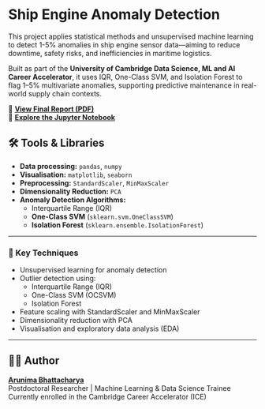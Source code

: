 # Ship Engine Anomaly Detection

This project applies statistical methods and unsupervised machine learning to detect 1-5% anomalies in ship engine sensor data—aiming to reduce downtime, safety risks, and inefficiencies in maritime logistics.

Built as part of the **University of Cambridge Data Science, ML and AI Career Accelerator**, it uses IQR, One-Class SVM, and Isolation Forest to flag 1–5% multivariate anomalies, supporting predictive maintenance in real-world supply chain contexts.

📄 **[View Final Report (PDF)](./Bhattacharya_Arunima_CAM_C101_W5_Mini-project.pdf)**  
📓 **[Explore the Jupyter Notebook](./Bhattacharya_Arunima_CAM_C101_W5_Mini_project.ipynb)**

## 🛠️ Tools & Libraries

- **Data processing:** `pandas`, `numpy`
- **Visualisation:** `matplotlib`, `seaborn`
- **Preprocessing:** `StandardScaler`, `MinMaxScaler`  
- **Dimensionality Reduction:** `PCA`
- **Anomaly Detection Algorithms:**
  - Interquartile Range (IQR)
  - **One-Class SVM** (`sklearn.svm.OneClassSVM`)
  - **Isolation Forest** (`sklearn.ensemble.IsolationForest`)

---

### 🚀 Key Techniques

- Unsupervised learning for anomaly detection
- Outlier detection using:
  - Interquartile Range (IQR)
  - One-Class SVM (OCSVM)
  - Isolation Forest
- Feature scaling with StandardScaler and MinMaxScaler
- Dimensionality reduction with PCA
- Visualisation and exploratory data analysis (EDA)

---

## 👩‍💻 Author

**[Arunima Bhattacharya](https://www.linkedin.com/in/arunima-bhattacharya-researcher-phd/)**  
Postdoctoral Researcher | Machine Learning & Data Science Trainee  
Currently enrolled in the Cambridge Career Accelerator (ICE)
